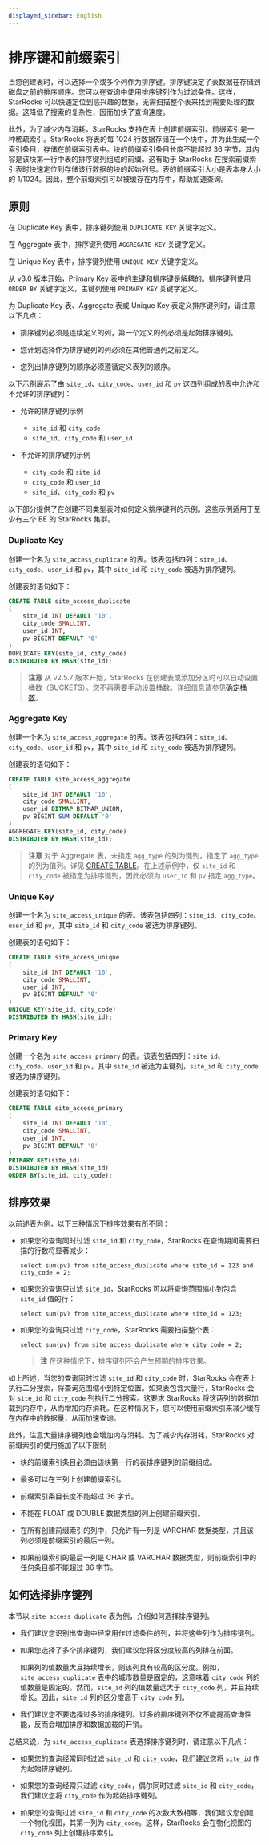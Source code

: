```yaml
---
displayed_sidebar: English
---
```


# 排序键和前缀索引

当您创建表时，可以选择一个或多个列作为排序键。排序键决定了表数据在存储到磁盘之前的排序顺序。您可以在查询中使用排序键列作为过滤条件。这样，StarRocks 可以快速定位到感兴趣的数据，无需扫描整个表来找到需要处理的数据。这降低了搜索的复杂性，因而加快了查询速度。

此外，为了减少内存消耗，StarRocks 支持在表上创建前缀索引。前缀索引是一种稀疏索引。StarRocks 将表的每 1024 行数据存储在一个块中，并为此生成一个索引条目，存储在前缀索引表中。块的前缀索引条目长度不能超过 36 字节，其内容是该块第一行中表的排序键列组成的前缀。这有助于 StarRocks 在搜索前缀索引表时快速定位到存储该行数据的块的起始列号。表的前缀索引大小是表本身大小的 1/1024。因此，整个前缀索引可以被缓存在内存中，帮助加速查询。

## 原则

在 Duplicate Key 表中，排序键列使用 `DUPLICATE KEY` 关键字定义。

在 Aggregate 表中，排序键列使用 `AGGREGATE KEY` 关键字定义。

在 Unique Key 表中，排序键列使用 `UNIQUE KEY` 关键字定义。

从 v3.0 版本开始，Primary Key 表中的主键和排序键是解耦的。排序键列使用 `ORDER BY` 关键字定义，主键列使用 `PRIMARY KEY` 关键字定义。

为 Duplicate Key 表、Aggregate 表或 Unique Key 表定义排序键列时，请注意以下几点：

- 排序键列必须是连续定义的列，第一个定义的列必须是起始排序键列。

- 您计划选择作为排序键列的列必须在其他普通列之前定义。

- 您列出排序键列的顺序必须遵循定义表列的顺序。

以下示例展示了由 `site_id`、`city_code`、`user_id` 和 `pv` 这四列组成的表中允许和不允许的排序键列：

- 允许的排序键列示例
  - `site_id` 和 `city_code`
  - `site_id`、`city_code` 和 `user_id`

- 不允许的排序键列示例
  - `city_code` 和 `site_id`
  - `city_code` 和 `user_id`
  - `site_id`、`city_code` 和 `pv`

以下部分提供了在创建不同类型表时如何定义排序键列的示例。这些示例适用于至少有三个 BE 的 StarRocks 集群。

### Duplicate Key

创建一个名为 `site_access_duplicate` 的表。该表包括四列：`site_id`、`city_code`、`user_id` 和 `pv`，其中 `site_id` 和 `city_code` 被选为排序键列。

创建表的语句如下：

```SQL
CREATE TABLE site_access_duplicate
(
    site_id INT DEFAULT '10',
    city_code SMALLINT,
    user_id INT,
    pv BIGINT DEFAULT '0'
)
DUPLICATE KEY(site_id, city_code)
DISTRIBUTED BY HASH(site_id);
```

> **注意**
> 从 v2.5.7 版本开始，StarRocks 在创建表或添加分区时可以自动设置桶数（BUCKETS）。您不再需要手动设置桶数。详细信息请参见[确定桶数](./Data_distribution.md#determine-the-number-of-buckets)。

### Aggregate Key

创建一个名为 `site_access_aggregate` 的表。该表包括四列：`site_id`、`city_code`、`user_id` 和 `pv`，其中 `site_id` 和 `city_code` 被选为排序键列。

创建表的语句如下：

```SQL
CREATE TABLE site_access_aggregate
(
    site_id INT DEFAULT '10',
    city_code SMALLINT,
    user_id BITMAP BITMAP_UNION,
    pv BIGINT SUM DEFAULT '0'
)
AGGREGATE KEY(site_id, city_code)
DISTRIBUTED BY HASH(site_id);
```

> **注意**
> 对于 Aggregate 表，未指定 `agg_type` 的列为键列，指定了 `agg_type` 的列为值列。详见 [CREATE TABLE](../sql-reference/sql-statements/data-definition/CREATE_TABLE.md)。在上述示例中，仅 `site_id` 和 `city_code` 被指定为排序键列，因此必须为 `user_id` 和 `pv` 指定 `agg_type`。

### Unique Key

创建一个名为 `site_access_unique` 的表。该表包括四列：`site_id`、`city_code`、`user_id` 和 `pv`，其中 `site_id` 和 `city_code` 被选为排序键列。

创建表的语句如下：

```SQL
CREATE TABLE site_access_unique
(
    site_id INT DEFAULT '10',
    city_code SMALLINT,
    user_id INT,
    pv BIGINT DEFAULT '0'
)
UNIQUE KEY(site_id, city_code)
DISTRIBUTED BY HASH(site_id);
```

### Primary Key

创建一个名为 `site_access_primary` 的表。该表包括四列：`site_id`、`city_code`、`user_id` 和 `pv`，其中 `site_id` 被选为主键列，`site_id` 和 `city_code` 被选为排序键列。

创建表的语句如下：

```SQL
CREATE TABLE site_access_primary
(
    site_id INT DEFAULT '10',
    city_code SMALLINT,
    user_id INT,
    pv BIGINT DEFAULT '0'
)
PRIMARY KEY(site_id)
DISTRIBUTED BY HASH(site_id)
ORDER BY(site_id, city_code);
```

## 排序效果

以前述表为例，以下三种情况下排序效果有所不同：

- 如果您的查询同时过滤 `site_id` 和 `city_code`，StarRocks 在查询期间需要扫描的行数将显著减少：

  ```Plain
  select sum(pv) from site_access_duplicate where site_id = 123 and city_code = 2;
  ```

- 如果您的查询只过滤 `site_id`，StarRocks 可以将查询范围缩小到包含 `site_id` 值的行：

  ```Plain
  select sum(pv) from site_access_duplicate where site_id = 123;
  ```

- 如果您的查询只过滤 `city_code`，StarRocks 需要扫描整个表：

  ```Plain
  select sum(pv) from site_access_duplicate where city_code = 2;
  ```

    > **注**
    > 在这种情况下，排序键列不会产生预期的排序效果。

如上所述，当您的查询同时过滤 `site_id` 和 `city_code` 时，StarRocks 会在表上执行二分搜索，将查询范围缩小到特定位置。如果表包含大量行，StarRocks 会对 `site_id` 和 `city_code` 列执行二分搜索。这要求 StarRocks 将这两列的数据加载到内存中，从而增加内存消耗。在这种情况下，您可以使用前缀索引来减少缓存在内存中的数据量，从而加速查询。

此外，注意大量排序键列也会增加内存消耗。为了减少内存消耗，StarRocks 对前缀索引的使用施加了以下限制：

- 块的前缀索引条目必须由该块第一行的表排序键列的前缀组成。

- 最多可以在三列上创建前缀索引。

- 前缀索引条目长度不能超过 36 字节。

- 不能在 FLOAT 或 DOUBLE 数据类型的列上创建前缀索引。

- 在所有创建前缀索引的列中，只允许有一列是 VARCHAR 数据类型，并且该列必须是前缀索引的最后一列。

- 如果前缀索引的最后一列是 CHAR 或 VARCHAR 数据类型，则前缀索引中的任何条目都不能超过 36 字节。

## 如何选择排序键列

本节以 `site_access_duplicate` 表为例，介绍如何选择排序键列。

- 我们建议您识别出查询中经常用作过滤条件的列，并将这些列作为排序键列。

- 如果您选择了多个排序键列，我们建议您将区分度较高的列排在前面。

  如果列的值数量大且持续增长，则该列具有较高的区分度。例如，`site_access_duplicate` 表中的城市数量是固定的，这意味着 `city_code` 列的值数量是固定的。然而，`site_id` 列的值数量远大于 `city_code` 列，并且持续增长。因此，`site_id` 列的区分度高于 `city_code` 列。

- 我们建议您不要选择过多的排序键列。过多的排序键列不仅不能提高查询性能，反而会增加排序和数据加载的开销。

总结来说，为 `site_access_duplicate` 表选择排序键列时，请注意以下几点：

- 如果您的查询经常同时过滤 `site_id` 和 `city_code`，我们建议您将 `site_id` 作为起始排序键列。

- 如果您的查询经常只过滤 `city_code`，偶尔同时过滤 `site_id` 和 `city_code`，我们建议您将 `city_code` 作为起始排序键列。

- 如果您的查询过滤 `site_id` 和 `city_code` 的次数大致相等，我们建议您创建一个物化视图，其第一列为 `city_code`。这样，StarRocks 会在物化视图的 `city_code` 列上创建排序索引。